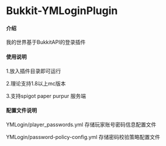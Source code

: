 # Bukkit-YMLoginPlugin

#### 介绍

我的世界基于BukkitAPI的登录插件


#### 使用说明

1.放入插件目录即可运行

2.理论支持1.8以上mc版本

3.支持spigot paper purpur 服务端

#### 配置文件说明

YMLogin/player_passwords.yml 存储玩家账号密码信息配置文件

YMLogin/password-policy-config.yml 存储密码校验策略配置文件



